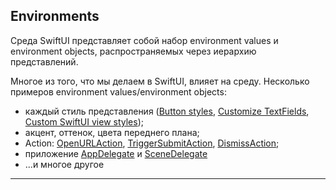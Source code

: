 ## Environments

Среда SwiftUI представляет собой набор environment values и environment objects, распространяемых через иерархию представлений.

Многое из того, что мы делаем в SwiftUI, влияет на среду. Несколько примеров environment values/environment objects:

* каждый стиль представления ([Button styles](https://www.fivestars.blog/articles/button-styles/), [Customize TextFields](https://www.fivestars.blog/articles/how-to-customize-textfields/), [Custom SwiftUI view styles](https://www.fivestars.blog/articles/custom-view-styles/));
* акцент, оттенок, цвета переднего плана;
* Action: [OpenURLAction](https://www.fivestars.blog/articles/openurl-openurlaction/), [TriggerSubmitAction](https://www.fivestars.blog/articles/onsubmit/), [DismissAction](https://nilcoalescing.com/blog/UsingTheDismissActionFromTheSwiftUIEnvironment/);
* приложение [AppDelegate](https://www.fivestars.blog/articles/app-delegate-scene-delegate-swiftui/#:~:text=depending%20on%20both-,delegates,-%3A) и [SceneDelegate](https://www.fivestars.blog/articles/app-delegate-scene-delegate-swiftui/#:~:text=approach%20takes%20priority.-,Scene,-delegate%20access%20via)
* ...и многое другое

---



